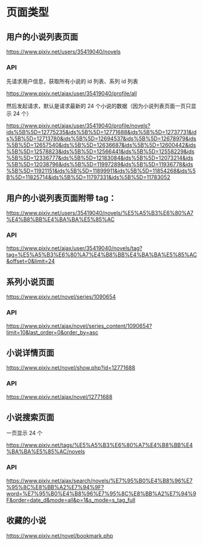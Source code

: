 # 页面类型

## 用户的小说列表页面

https://www.pixiv.net/users/35419040/novels

### API

先请求用户信息，获取所有小说的 id 列表、系列 id 列表

https://www.pixiv.net/ajax/user/35419040/profile/all

然后发起请求，默认是请求最新的 24 个小说的数据（因为小说列表页面一页只显示 24 个）

https://www.pixiv.net/ajax/user/35419040/profile/novels?ids%5B%5D=12775235&ids%5B%5D=12771688&ids%5B%5D=12737731&ids%5B%5D=12713780&ids%5B%5D=12694537&ids%5B%5D=12678979&ids%5B%5D=12657540&ids%5B%5D=12636687&ids%5B%5D=12600442&ids%5B%5D=12578823&ids%5B%5D=12566441&ids%5B%5D=12558229&ids%5B%5D=12336777&ids%5B%5D=12183084&ids%5B%5D=12073214&ids%5B%5D=12038796&ids%5B%5D=11997289&ids%5B%5D=11936778&ids%5B%5D=11921151&ids%5B%5D=11899911&ids%5B%5D=11854268&ids%5B%5D=11825714&ids%5B%5D=11797331&ids%5B%5D=11783052

## 用户的小说列表页面附带 tag：

https://www.pixiv.net/users/35419040/novels/%E5%A5%B3%E6%80%A7%E4%B8%BB%E4%BA%BA%E5%85%AC

### API

https://www.pixiv.net/ajax/user/35419040/novels/tag?tag=%E5%A5%B3%E6%80%A7%E4%B8%BB%E4%BA%BA%E5%85%AC&offset=0&limit=24

## 系列小说页面

https://www.pixiv.net/novel/series/1090654

### API

https://www.pixiv.net/ajax/novel/series_content/1090654?limit=10&last_order=0&order_by=asc

## 小说详情页面

https://www.pixiv.net/novel/show.php?id=12771688

### API

https://www.pixiv.net/ajax/novel/12771688

## 小说搜索页面

一页显示 24 个

https://www.pixiv.net/tags/%E5%A5%B3%E6%80%A7%E4%B8%BB%E4%BA%BA%E5%85%AC/novels

### API

https://www.pixiv.net/ajax/search/novels/%E7%95%B0%E4%B8%96%E7%95%8C%E8%BB%A2%E7%94%9F?word=%E7%95%B0%E4%B8%96%E7%95%8C%E8%BB%A2%E7%94%9F&order=date_d&mode=all&p=1&s_mode=s_tag_full

## 收藏的小说

https://www.pixiv.net/novel/bookmark.php